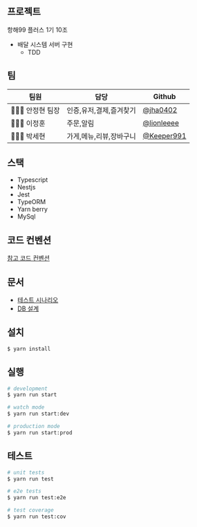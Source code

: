 ## 프로젝트

항해99 플러스 1기 10조

- 배달 시스템 서버 구현
  - TDD

## 팀

| 팀원           | 담당                    | Github                                     |
| -------------- | ----------------------- | ------------------------------------------ |
| 🧑🏻‍💻 안정현 팀장 | 인증,유저,결제,즐겨찾기 | [@jha0402](https://github.com/jha0402)     |
| 🧑🏻‍💻 이정훈      | 주문,알림 | [@lionleeee](https://github.com/lionleeee)       |
| 🧑🏻‍💻 박세현      | 가게,메뉴,리뷰,장바구니 | [@Keeper991](https://github.com/Keeper991) |


## 스택

- Typescript
- Nestjs
- Jest
- TypeORM
- Yarn berry
- MySql

## 코드 컨벤션

[참고 코드 컨벤션](https://narhakobyan.github.io/awesome-nest-boilerplate/docs/naming-cheatsheet.html#english-language)

## 문서

- [테스트 시나리오](https://docs.google.com/spreadsheets/d/1TtqDWS7RMZ5qjTMQK4ARcSQ4By8QjddDcR17KhPT-iE/edit?usp=sharing)
- [DB 설계](https://www.erdcloud.com/d/6xY9h4ECqfFiPbqua)

## 설치

```bash
$ yarn install
```

## 실행

```bash
# development
$ yarn run start

# watch mode
$ yarn run start:dev

# production mode
$ yarn run start:prod
```

## 테스트

```bash
# unit tests
$ yarn run test

# e2e tests
$ yarn run test:e2e

# test coverage
$ yarn run test:cov
```
